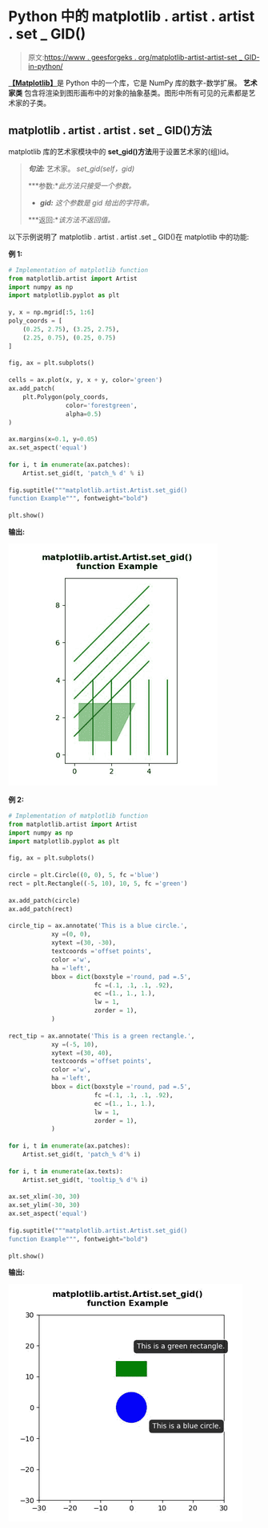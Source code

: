 # Python 中的 matplotlib . artist . artist . set _ GID()

> 原文:[https://www . geesforgeks . org/matplotlib-artist-artist-set _ GID-in-python/](https://www.geeksforgeeks.org/matplotlib-artist-artist-set_gid-in-python/)

[**【Matplotlib】**](https://www.geeksforgeeks.org/python-introduction-matplotlib/)是 Python 中的一个库，它是 NumPy 库的数字-数学扩展。 **艺术家类** 包含将渲染到图形画布中的对象的抽象基类。图形中所有可见的元素都是艺术家的子类。

## matplotlib . artist . artist . set _ GID()方法

matplotlib 库的艺术家模块中的 **set_gid()方法**用于设置艺术家的(组)id。

> ***句法:*** 艺术家。 *set_gid(self，gid)*
> 
> ***参数:**此方法只接受一个参数。*
> 
> *   ***gid:** 这个参数是 gid 给出的字符串。*
> 
> ***返回:**该方法不返回值。*

以下示例说明了 matplotlib . artist . artist .set _ GID()在 matplotlib 中的功能:

**例 1:**

```py
# Implementation of matplotlib function
from matplotlib.artist import Artist
import numpy as np
import matplotlib.pyplot as plt

y, x = np.mgrid[:5, 1:6]
poly_coords = [
    (0.25, 2.75), (3.25, 2.75),
    (2.25, 0.75), (0.25, 0.75)
]

fig, ax = plt.subplots()

cells = ax.plot(x, y, x + y, color='green')
ax.add_patch(
    plt.Polygon(poly_coords,
                color='forestgreen',
                alpha=0.5)
)

ax.margins(x=0.1, y=0.05)
ax.set_aspect('equal')

for i, t in enumerate(ax.patches):
    Artist.set_gid(t, 'patch_% d' % i)

fig.suptitle("""matplotlib.artist.Artist.set_gid()
function Example""", fontweight="bold")

plt.show()
```

**输出:**

![](img/280dabef2402ce5839ab069be71631a2.png)

**例 2:**

```py
# Implementation of matplotlib function
from matplotlib.artist import Artist 
import numpy as np 
import matplotlib.pyplot as plt 

fig, ax = plt.subplots() 

circle = plt.Circle((0, 0), 5, fc ='blue') 
rect = plt.Rectangle((-5, 10), 10, 5, fc ='green') 

ax.add_patch(circle) 
ax.add_patch(rect) 

circle_tip = ax.annotate('This is a blue circle.', 
            xy =(0, 0), 
            xytext =(30, -30), 
            textcoords ='offset points', 
            color ='w', 
            ha ='left', 
            bbox = dict(boxstyle ='round, pad =.5',  
                        fc =(.1, .1, .1, .92), 
                        ec =(1., 1., 1.),  
                        lw = 1, 
                        zorder = 1), 
            ) 

rect_tip = ax.annotate('This is a green rectangle.', 
            xy =(-5, 10), 
            xytext =(30, 40), 
            textcoords ='offset points', 
            color ='w', 
            ha ='left', 
            bbox = dict(boxstyle ='round, pad =.5', 
                        fc =(.1, .1, .1, .92),  
                        ec =(1., 1., 1.),  
                        lw = 1, 
                        zorder = 1), 
            ) 

for i, t in enumerate(ax.patches): 
    Artist.set_gid(t, 'patch_% d'% i) 

for i, t in enumerate(ax.texts): 
    Artist.set_gid(t, 'tooltip_% d'% i) 

ax.set_xlim(-30, 30) 
ax.set_ylim(-30, 30) 
ax.set_aspect('equal') 

fig.suptitle("""matplotlib.artist.Artist.set_gid()
function Example""", fontweight="bold")

plt.show()
```

**输出:**

![](img/95bfe2ac11d9308b702629d0b2c9a517.png)